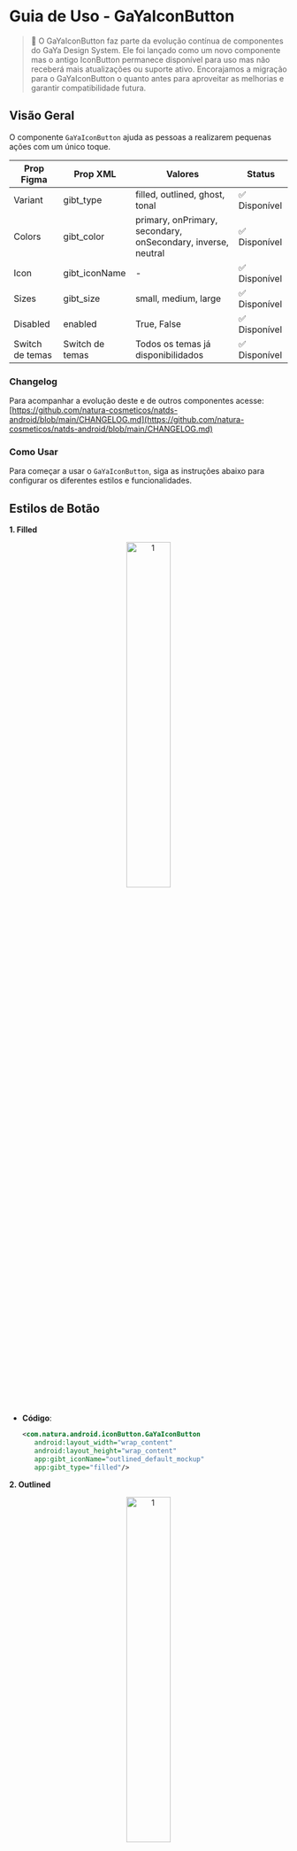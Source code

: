 # Guia de Uso - GaYaIconButton

> 📢 O GaYaIconButton faz parte da evolução contínua de componentes do GaYa Design System. Ele foi lançado como um novo componente mas o antigo IconButton permanece disponível para uso mas não receberá mais atualizações ou suporte ativo. Encorajamos a migração para o GaYaIconButton o quanto antes para aproveitar as melhorias e garantir compatibilidade futura.


## Visão Geral

O componente `GaYaIconButton` ajuda as pessoas a realizarem pequenas ações com um único toque.

| Prop Figma       | Prop XML       | Valores                                                      | Status            |
| -------------- |  --------------    |    -------------------------                                 |  ----------------- |
| Variant        | gibt_type              | filled, outlined, ghost, tonal                               | ✅  Disponível       |
| Colors         | gibt_color              | primary, onPrimary, secondary, onSecondary, inverse, neutral | ✅  Disponível       |
| Icon           | gibt_iconName    | -                                                  | ✅  Disponível       |
| Sizes          | gibt_size               | small, medium, large                                         | ✅  Disponível       |
| Disabled       | enabled          | True, False                                                  | ✅  Disponível       |
| Switch de temas       | Switch de temas          | Todos os temas já disponibilidados                                                 | ✅  Disponível       |


### Changelog

Para acompanhar a evolução deste e de outros componentes acesse: [https://github.com/natura-cosmeticos/natds-android/blob/main/CHANGELOG.md](https://github.com/natura-cosmeticos/natds-android/blob/main/CHANGELOG.md)

### Como Usar

Para começar a usar o `GaYaIconButton`, siga as instruções abaixo para configurar os diferentes estilos e funcionalidades.

## Estilos de Botão

**1. Filled**

<p align="center">
  <img alt="1" src="./images/gayaiconbutton_filled.png" width="40%"> 
</p>

   - **Código**:
     ```xml
     <com.natura.android.iconButton.GaYaIconButton
        android:layout_width="wrap_content"
        android:layout_height="wrap_content"
        app:gibt_iconName="outlined_default_mockup"
        app:gibt_type="filled"/>
     ```

**2. Outlined**

<p align="center">
  <img alt="1" src="./images/gayaiconbutton_outlined.png" width="40%"> 
</p>

   - **Código**:
     ```xml
      <com.natura.android.iconButton.GaYaIconButton
          android:layout_width="wrap_content"
          android:layout_height="wrap_content"
          app:gibt_iconName="outlined_default_mockup"
          app:gibt_type="outlined"/>
     ```

**3. Ghost**

<p align="center">
  <img alt="1" src="./images/gayaiconbutton_ghost.png" width="40%"> 
</p>

   - **Código**:
     ```xml
       <com.natura.android.iconButton.GaYaIconButton
          android:layout_width="wrap_content"
          android:layout_height="wrap_content"
          app:gibt_iconName="outlined_default_mockup"
          app:gibt_type="ghost"/>
     ```
     
**4. Tonal**

<p align="center">
  <img alt="1" src="./images/gayaiconbutton_tonal.png" width="40%"> 
</p>

   - **Código**:
     ```xml
       <com.natura.android.iconButton.GaYaIconButton
          android:layout_width="wrap_content"
          android:layout_height="wrap_content"
          app:gibt_iconName="outlined_default_mockup"
          app:gibt_type="tonal"/>
     ```

## Cores

**1. Primary**
   - **Código**:
     ```xml
     app:gibt_color="primary"
     ```

**2. OnPrimary**
   - **Código**:
     ```xml
     app:gibt_color="onPrimary"
     ```

**3. Secondary**
   - **Código**:
     ```xml
     app:gibt_color="secondary"
     ```
     
**4. OnSecondary**
   - **Código**:
     ```xml
     app:gibt_color="onSecondary"
     ```

**5. Inverse**
   - **Código**:
     ```xml
     app:gibt_color="inverse"
     ```

**6. Neutral**
   - **Código**:
     ```xml
     app:gibt_color="neutral"
     ```

## Tamanho e Ativação

**Tamanhos Disponíveis**

<p align="center">
  <img alt="1" src="./images/gayaiconbutton_sizes.png" width="15%"> 
</p>

   - **Small, Medium e Large**
     - Ajuste o tamanho para adequar-se ao contexto de uso.
     
     ```xml
      <com.natura.android.iconButton.GaYaIconButton
          android:layout_width="wrap_content"
          android:layout_height="wrap_content"
          app:gibt_color="primary"
          app:gibt_iconName="outlined_default_mockup"
          app:gibt_size="small"
          app:gibt_type="filled"/>
  
      <com.natura.android.iconButton.GaYaIconButton
          android:layout_width="wrap_content"
          android:layout_height="wrap_content"
          app:gibt_color="primary"
          app:gibt_iconName="outlined_default_mockup"
          app:gibt_size="medium"
          app:gibt_type="filled"/>
  
      <com.natura.android.iconButton.GaYaIconButton
          android:layout_width="wrap_content"
          android:layout_height="wrap_content"
          app:gibt_color="primary"
          app:gibt_iconName="outlined_default_mockup"
          app:gibt_size="large"
          app:gibt_type="filled"/>

     ```

**Ativação**

<p align="center">
  <img alt="1" src="./images/gayaiconbutton_disabled.png" width="30%"> 
</p>

   - **Habilitar/Desabilitar Botão**
     - Gerencie se o botão pode ser interagido pelo usuário.
     
     ```xml
      <com.natura.android.iconButton.GaYaIconButton
          android:layout_width="wrap_content"
          android:layout_height="wrap_content"
          app:gibt_iconName="outlined_default_mockup"
          android:enabled="false"
          app:gibt_type="filled"/>
     ```

## Programaticamente

**Criando o GaYaIconButton dinamicamente**

<p align="center">
  <img alt="1" src="./images/gayaiconbutton_kotlin.png" width="40%"> 
</p>

   - **Descrição**: Você pode criar o GaYaIconButton de forma programática e com todas as propriedades existentes.
     ```kotlin
     val gayaIconButton = GaYaIconButton(this).apply {
            iconName = "filled_action_love"
            size = GaYaIconButtonSize.Large.value
            color = GaYaIconButtonColor.Secondary.value
            type = GaYaIconButtonType.Tonal.value
        }
     ```

## Mudança de temas

 - Utilize o Switch de Temas, mesmo usando um tema padrão, com outro tema no mesmo contexto

<p align="center">
  <img alt="1" src="./images/gayaiconbutton_switchthemes.png" width="80%"> 
</p>   

```kotlin
    val gayaIconButtonAvon = GaYaIconButton(this, R.style.Theme_Avon_Light_SSOT).apply {
        iconName = "filled_communication_digital_service"
        size = GaYaIconButtonSize.Medium.value
        color = GaYaIconButtonColor.Primary.value
        type = GaYaIconButtonType.Filled.value
    }
```
